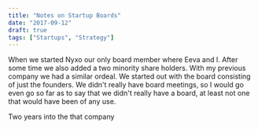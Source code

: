 ```yaml
---
title: "Notes on Startup Boards"
date: "2017-09-12"
draft: true
tags: ["Startups", "Strategy"]
---
```


When we started Nyxo our only board member where Eeva and I. After some time we also added a two minority share holders. With my previous company we had a similar ordeal. We started out with the board consisting of just the founders. We didn't really have board meetings, so I would go even go so far as to say that we didn't really have a board, at least not one that would have been of any use.

Two years into the that company
